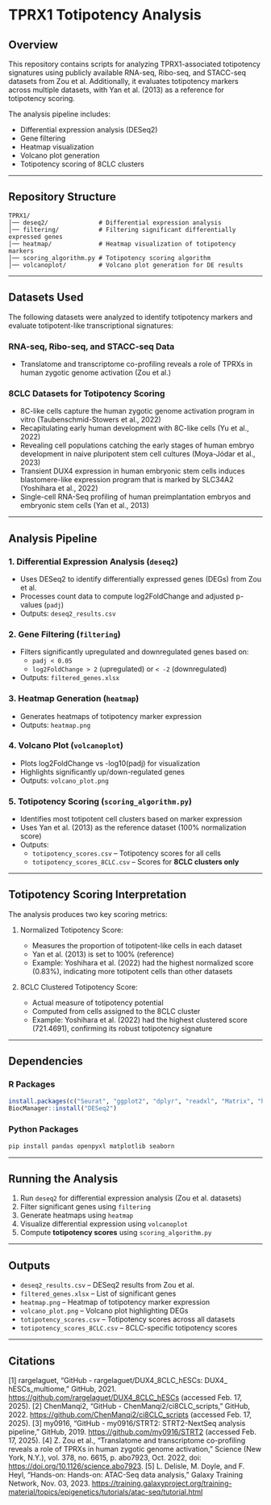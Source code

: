 # **TPRX1 Totipotency Analysis**

## **Overview**
This repository contains scripts for analyzing TPRX1-associated totipotency signatures using publicly available RNA-seq, Ribo-seq, and STACC-seq datasets from Zou et al. Additionally, it evaluates totipotency markers across multiple datasets, with Yan et al. (2013) as a reference for totipotency scoring.

The analysis pipeline includes:
- Differential expression analysis (DESeq2)
- Gene filtering
- Heatmap visualization
- Volcano plot generation
- Totipotency scoring of 8CLC clusters

---

## Repository Structure
```
TPRX1/
│── deseq2/              # Differential expression analysis 
│── filtering/           # Filtering significant differentially expressed genes
│── heatmap/             # Heatmap visualization of totipotency markers
│── scoring_algorithm.py # Totipotency scoring algorithm
│── volcanoplot/         # Volcano plot generation for DE results
```

---

## **Datasets Used**
The following datasets were analyzed to identify totipotency markers and evaluate totipotent-like transcriptional signatures:

### **RNA-seq, Ribo-seq, and STACC-seq Data**
- Translatome and transcriptome co-profiling reveals a role of TPRXs in human zygotic genome activation (Zou et al.)

### **8CLC Datasets for Totipotency Scoring**
- 8C-like cells capture the human zygotic genome activation program in vitro (Taubenschmid-Stowers et al., 2022)
- Recapitulating early human development with 8C-like cells (Yu et al., 2022)
- Revealing cell populations catching the early stages of human embryo development in naive pluripotent stem cell cultures (Moya-Jódar et al., 2023)
- Transient DUX4 expression in human embryonic stem cells induces blastomere-like expression program that is marked by SLC34A2 (Yoshihara et al., 2022)
- Single-cell RNA-Seq profiling of human preimplantation embryos and embryonic stem cells (Yan et al., 2013)

---

## **Analysis Pipeline**
### **1. Differential Expression Analysis (`deseq2`)**
- Uses DESeq2 to identify differentially expressed genes (DEGs) from Zou et al.
- Processes count data to compute log2FoldChange and adjusted p-values (`padj`)
- Outputs: `deseq2_results.csv`

### **2. Gene Filtering (`filtering`)**
- Filters significantly upregulated and downregulated genes based on:
  - `padj < 0.05`
  - `log2FoldChange > 2` (upregulated) or `< -2` (downregulated)
- Outputs: `filtered_genes.xlsx`

### **3. Heatmap Generation (`heatmap`)**
- Generates heatmaps of totipotency marker expression
- Outputs: `heatmap.png`

### **4. Volcano Plot (`volcanoplot`)**
- Plots log2FoldChange vs -log10(padj) for visualization
- Highlights significantly up/down-regulated genes
- Outputs: `volcano_plot.png`

### **5. Totipotency Scoring (`scoring_algorithm.py`)**
- Identifies most totipotent cell clusters based on marker expression
- Uses Yan et al. (2013) as the reference dataset (100% normalization score)
- Outputs:
  - `totipotency_scores.csv` – Totipotency scores for all cells
  - `totipotency_scores_8CLC.csv` – Scores for **8CLC clusters only**

---

## **Totipotency Scoring Interpretation**
The analysis produces two key scoring metrics:
1. Normalized Totipotency Score:
   - Measures the proportion of totipotent-like cells in each dataset
   - Yan et al. (2013) is set to 100% (reference)
   - Example: Yoshihara et al. (2022) had the highest normalized score (0.83%), indicating more totipotent cells than other datasets

2. 8CLC Clustered Totipotency Score:
   - Actual measure of totipotency potential
   - Computed from cells assigned to the 8CLC cluster
   - Example: Yoshihara et al. (2022) had the highest clustered score (721.4691), confirming its robust totipotency signature

---

## **Dependencies**
### **R Packages**
```r
install.packages(c("Seurat", "ggplot2", "dplyr", "readxl", "Matrix", "hdf5r"))
BiocManager::install("DESeq2")
```
### **Python Packages**
```python
pip install pandas openpyxl matplotlib seaborn
```

---

## **Running the Analysis**
1. Run `deseq2` for differential expression analysis (Zou et al. datasets)
2. Filter significant genes using `filtering`
3. Generate heatmaps using `heatmap`
4. Visualize differential expression using `volcanoplot`
5. Compute **totipotency scores** using `scoring_algorithm.py`

---

## **Outputs**
- `deseq2_results.csv` – DESeq2 results from Zou et al.
- `filtered_genes.xlsx` – List of significant genes
- `heatmap.png` – Heatmap of totipotency marker expression
- `volcano_plot.png` – Volcano plot highlighting DEGs
- `totipotency_scores.csv` – Totipotency scores across all datasets
- `totipotency_scores_8CLC.csv` – 8CLC-specific totipotency scores

---

## **Citations**
[1] rargelaguet, “GitHub - rargelaguet/DUX4_8CLC_hESCs: DUX4_ hESCs_multiome,” GitHub, 2021. https://github.com/rargelaguet/DUX4_8CLC_hESCs (accessed Feb. 17, 2025).
‌[2] ChenManqi2, “GitHub - ChenManqi2/ci8CLC_scripts,” GitHub, 2022. https://github.com/ChenManqi2/ci8CLC_scripts (accessed Feb. 17, 2025).
‌[3] my0916, “GitHub - my0916/STRT2: STRT2-NextSeq analysis pipeline,” GitHub, 2019. https://github.com/my0916/STRT2 (accessed Feb. 17, 2025).
‌[4] Z. Zou et al., “Translatome and transcriptome co-profiling reveals a role of TPRXs in human zygotic genome activation,” Science (New York, N.Y.), vol. 378, no. 6615, p. abo7923, Oct. 2022, doi: https://doi.org/10.1126/science.abo7923.
[5] L. Delisle, M. Doyle, and F. Heyl, “Hands-on: Hands-on: ATAC-Seq data analysis,” Galaxy Training Network, Nov. 03, 2023. https://training.galaxyproject.org/training-material/topics/epigenetics/tutorials/atac-seq/tutorial.html

